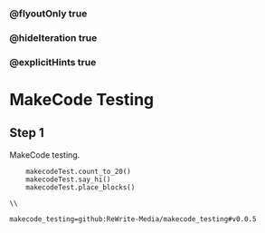 ### @flyoutOnly true
### @hideIteration true
### @explicitHints true


# MakeCode Testing

## Step 1
MakeCode testing.

```ghost
    makecodeTest.count_to_20()
    makecodeTest.say_hi()
    makecodeTest.place_blocks()
```
```template
\\
```
```package
makecode_testing=github:ReWrite-Media/makecode_testing#v0.0.5
```